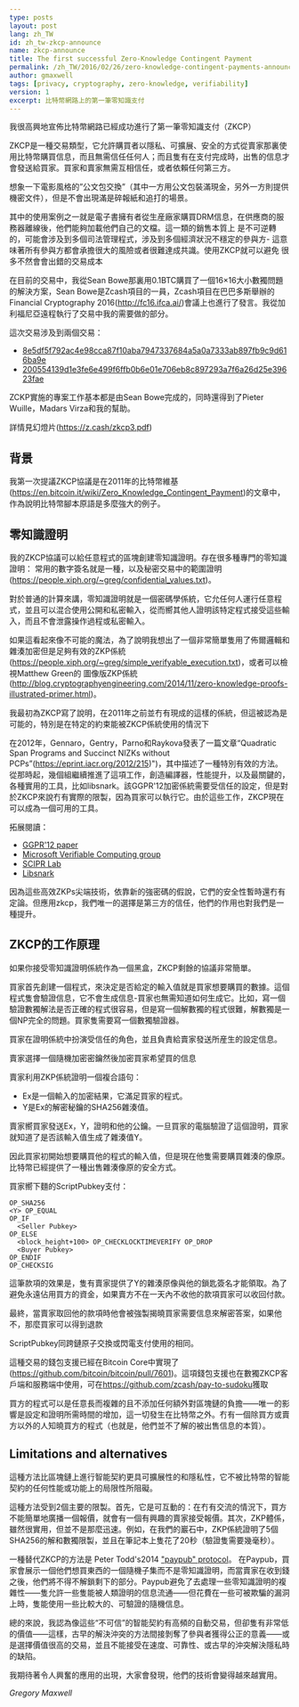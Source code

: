 ```yaml
---
type: posts
layout: post
lang: zh_TW
id: zh_tw-zkcp-announce
name: zkcp-announce
title: The first successful Zero-Knowledge Contingent Payment
permalink: /zh_TW/2016/02/26/zero-knowledge-contingent-payments-announcement/
author: gmaxwell
tags: [privacy, cryptography, zero-knowledge, verifiability]
version: 1
excerpt: 比特幣網路上的第一筆零知識支付
---
```

我很高興地宣佈比特幣網路已經成功進行了第一筆零知識支付（ZKCP）

ZKCP是一種交易類型，它允許購買者以隱私、可擴展、安全的方式從賣家那裏使用比特幣購買信息，而且無需信任任何人；而且隻有在支付完成時，出售的信息才會發送給買家。買家和賣家無需互相信任，或者依賴任何第三方。

想象一下電影風格的”公文包交換”（其中一方用公文包裝滿現金，另外一方則提供機密文件），但是不會出現滿是碎報紙和追打的場景。

其中的使用案例之一就是電子書擁有者從生産廠家購買DRM信息，在供應商的服務器離線後，他們能夠加載他們自己的文檔。這一類的銷售本質上
是不可逆轉的，可能會涉及到多個司法管理程式，涉及到多個經濟狀況不穩定的參與方- 這意味著所有參與方都會承擔很大的風險或者很難達成共識。使用ZKCP就可以避免
很多不然會會出錯的交易成本 

在目前的交易中，我從Sean Bowe那裏用0.1BTC購買了一個16×16大小數獨問題的解決方案，Sean Bowe是Zcash項目的一員，Zcash項目在巴巴多斯舉辦的Financial Cryptography 2016(http://fc16.ifca.ai/)會議上也進行了發言。我從加利福尼亞遠程執行了交易中我的需要做的部分。

這次交易涉及到兩個交易： 

- [8e5df5f792ac4e98cca87f10aba7947337684a5a0a7333ab897fb9c9d616ba9e](https://www.blocktrail.com/BTC/tx/8e5df5f792ac4e98cca87f10aba7947337684a5a0a7333ab897fb9c9d616ba9e)
- [200554139d1e3fe6e499f6ffb0b6e01e706eb8c897293a7f6a26d25e39623fae](https://www.blocktrail.com/BTC/tx/200554139d1e3fe6e499f6ffb0b6e01e706eb8c897293a7f6a26d25e39623fae)

ZCKP實施的專案工作基本都是由Sean Bowe完成的，同時還得到了Pieter Wuille，Madars Virza和我的幫助。

詳情見幻燈片(https://z.cash/zkcp3.pdf)

## 背景

我第一次提議ZKCP協議是在2011年的比特幣維基(https://en.bitcoin.it/wiki/Zero_Knowledge_Contingent_Payment)的文章中，作為說明比特幣腳本原語是多麼強大的例子。

## 零知識證明

我的ZKCP協議可以給任意程式的區塊創建零知識證明。存在很多種專門的零知識證明：
常用的數字簽名就是一種，以及秘密交易中的範圍證明(https://people.xiph.org/~greg/confidential_values.txt)。

對於普通的計算來講，零知識證明就是一個密碼學係統，它允任何人運行任意程式，並且可以混合使用公開和私密輸入，從而嚮其他人證明該特定程式接受這些輸入，而且不會泄露操作過程或私密輸入。

如果這看起來像不可能的魔法，為了說明我想出了一個非常簡單隻用了佈爾邏輯和雜湊加密但是足夠有效的ZKP係統(https://people.xiph.org/~greg/simple_verifyable_execution.txt)，或者可以檢視Matthew Green的
圖像版ZKP係統(http://blog.cryptographyengineering.com/2014/11/zero-knowledge-proofs-illustrated-primer.html)。

我最初為ZKCP寫了說明，在2011年之前並冇有現成的這樣的係統，但這被認為是可能的，特別是在特定的約束能被ZKCP係統使用的情況下

在2012年，Gennaro，Gentry，Parno和Raykova發表了一篇文章“Quadratic Span Programs and Succinct NIZKs without PCPs”(https://eprint.iacr.org/2012/215)")，其中描述了一種特別有效的方法。從那時起，幾個組繼續推進了這項工作，創造編譯器，性能提升，以及最關鍵的，各種實用的工具，比如libsnark。該GGPR'12加密係統需要受信任的設定，但是對於ZKCP來說冇有實際的限製，因為買家可以執行它。由於這些工作，ZKCP現在可以成為一個可用的工具。

拓展閱讀：

- [GGPR'12 paper](https://eprint.iacr.org/2012/215)
- [Microsoft Verifiable Computing  group](http://research.microsoft.com/en-us/projects/verifcomp/)
- [SCIPR Lab](http://www.scipr-lab.org/)
- [Libsnark](https://github.com/scipr-lab/libsnark)

因為這些高效ZKPs尖端技術，依靠新的強密碼的假說，它們的安全性暫時還冇有定論。但應用zkcp，我們唯一的選擇是第三方的信任，他們的作用也對我們是一種提升。

## ZKCP的工作原理

如果你接受零知識證明係統作為一個黑盒，ZKCP剩餘的協議非常簡單。

買家首先創建一個程式，來決定是否給定的輸入值就是買家想要購買的數據。這個程式隻會驗證信息，它不會生成信息-買家也無需知道如何生成它。比如，寫一個驗證數獨解法是否正確的程式很容易，但是寫一個解數獨的程式很難，解數獨是一個NP完全的問題。買家隻需要寫一個數獨驗證器。

買家在證明係統中扮演受信任的角色，並且負責給賣家發送所産生的設定信息。

賣家選擇一個隨機加密密鑰然後加密買家希望買的信息

賣家利用ZKP係統證明一個複合語句：

* Ex是一個輸入的加密結果，它滿足買家的程式。
* Y是Ex的解密秘鑰的SHA256雜湊值。

賣家嚮買家發送Ex，Y，證明和他的公鑰。一旦買家的電腦驗證了這個證明，買家就知道了是否該輸入值生成了雜湊值Y。

因此買家初開始想要購買他的程式的輸入值，但是現在他隻需要購買雜湊的像原。比特幣已經提供了一種出售雜湊像原的安全方式。

買家嚮下麵的ScriptPubkey支付：

    OP_SHA256
    <Y> OP_EQUAL
    OP_IF
      <Seller Pubkey>
    OP_ELSE
      <block_height+100> OP_CHECKLOCKTIMEVERIFY OP_DROP
      <Buyer Pubkey>
    OP_ENDIF
    OP_CHECKSIG

這筆款項的效果是，隻有賣家提供了Y的雜湊原像與他的鎖匙簽名才能領取。為了避免永遠佔用買方的資金，如果賣方不在一天內不收他的款項買家可以收回付款。

最終，當賣家取回他的款項時他會被強製揭曉買家需要信息來解密答案，如果他不，那麼買家可以得到退款

ScriptPubkey同跨鏈原子交換或閃電支付使用的相同。

這種交易的錢包支援已經在Bitcoin Core中實現了(https://github.com/bitcoin/bitcoin/pull/7601)。這項錢包支援也在數獨ZKCP客戶端和服務端中使用，可在<https://github.com/zcash/pay-to-sudoku>獲取

買方的程式可以是任意長而複雜的且不添加任何額外對區塊鏈的負擔——唯一的影響是設定和證明所需時間的增加，這一切發生在比特幣之外。冇有一個除買方或賣方以外的人知曉買方的程式（也就是，他們並不了解的被出售信息的本質）。

## Limitations and alternatives

這種方法比區塊鏈上進行智能契約更具可擴展性的和隱私性，它不被比特幣的智能契約的任何性能或功能上的局限性所阻礙。

這種方法受到2個主要的限製。首先，它是可互動的：在冇有交流的情況下，買方不能簡單地廣播一個報價，就會有一個有興趣的賣家接受報價。其次，ZKP體係，雖然很實用，但並不是那麼迅速。例如，在我們的巖石中，ZKP係統證明了5個SHA256的解和數獨限製，並且在筆記本上隻花了20秒（驗證隻需要幾毫秒）。

一種替代ZKCP的方法是 Peter Todd's2014 ["paypub" protocol](https://github.com/unsystem/paypub)。
在Paypub，買家會展示一個他們想買東西的一個隨機子集而不是零知識證明，而當賣家在收到錢之後，他們將不得不解鎖剩下的部分。Paypub避免了去處理一些零知識證明的複雜性——隻允許一些隻能被人類證明的信息流通——但花費在一些可被欺騙的漏洞上時，隻能使用一些比較大的、可驗證的隨機信息。

總的來說，我認為像這些“不可信”的智能契約有高頻的自動交易，但卻隻有非常低的價值——這樣，古早的解決沖突的方法間接剝奪了參與者獲得公正的意義——或是選擇價值很高的交易，並且不能接受在速度、可靠性、或古早的沖突解決隱私時的缺陷。

我期待著令人興奮的應用的出現，大家會發現，他們的技術會變得越來越實用。

_Gregory Maxwell_
